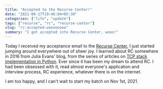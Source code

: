 ```yaml
---
title: "Accepted to the Recurse Center!"
date: "2021-09-17T19:46:04+05:30"
categories: ["life", "update"]
tags: ["recurse", "rc", "recurse-center"]
slug: "rc-accepted-woooooooo"
summary: "I got accepted into Recurse Center, wooo!"
---
```


Today I received my acceptance email to the [Recurse Center](https://www.recurse.com/scout/click?t=a4aabd5087bb19daf083302de1b46650), I just started jumping around everywhere out of sheer joy. I learned about RC somewhere in 2016 from Julia Evans' blog, from the series of articles on [TCP stack implementation in Python](https://jvns.ca/blog/2013/11/06/day-23-started-writing-a-socket-library/). Ever since it has been my dream to attend RC. I had been obsessed with it, read almost everyone's application and interview process, RC experience, whatever there is on the internet.

I am too happy, and I can't wait to start my batch on Nov 1st, 2021.